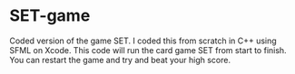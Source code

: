 # SET-game
Coded version of the game SET.
I coded this from scratch in C++ using SFML on Xcode.
This code will run the card game SET from start to finish.
You can restart the game and try and beat your high score.
